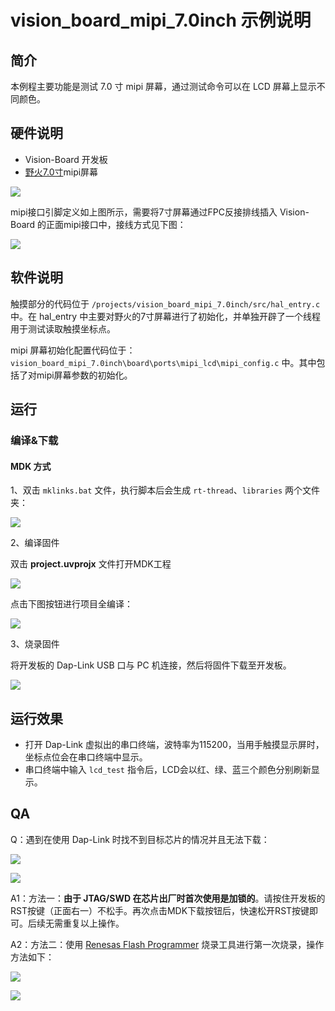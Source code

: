 # vision_board_mipi_7.0inch 示例说明

## 简介

本例程主要功能是测试 7.0 寸 mipi 屏幕，通过测试命令可以在 LCD 屏幕上显示不同颜色。

## 硬件说明

* Vision-Board 开发板
* [野火7.0寸](https://doc.embedfire.com/products/link/zh/latest/module/screen/ebf_lcd_mipi_5.5_7_10.1.html#mipi-7)mipi屏幕

![](docs/picture/shc.png)

mipi接口引脚定义如上图所示，需要将7寸屏幕通过FPC反接排线插入 Vision-Board 的正面mipi接口中，接线方式见下图：

![](docs/picture/1.jpg)

## 软件说明

触摸部分的代码位于 `/projects/vision_board_mipi_7.0inch/src/hal_entry.c` 中。在 hal_entry 中主要对野火的7寸屏幕进行了初始化，并单独开辟了一个线程用于测试读取触摸坐标点。

mipi 屏幕初始化配置代码位于： `vision_board_mipi_7.0inch\board\ports\mipi_lcd\mipi_config.c` 中。其中包括了对mipi屏幕参数的初始化。

## 运行

### 编译&下载

#### MDK 方式

1、双击 `mklinks.bat` 文件，执行脚本后会生成 `rt-thread`、`libraries` 两个文件夹：

![](docs/picture/mklinks.png)

2、编译固件

双击 **project.uvprojx** 文件打开MDK工程

![](docs/picture/uvprojx.png)

点击下图按钮进行项目全编译：

![](docs/picture/build.png)

3、烧录固件

将开发板的 Dap-Link USB 口与 PC 机连接，然后将固件下载至开发板。

![](docs/picture/download.png)

## 运行效果

* 打开 Dap-Link 虚拟出的串口终端，波特率为115200，当用手触摸显示屏时，坐标点位会在串口终端中显示。
* 串口终端中输入 `lcd_test` 指令后，LCD会以红、绿、蓝三个颜色分别刷新显示。

## QA

Q：遇到在使用 Dap-Link 时找不到目标芯片的情况并且无法下载：

![](docs/picture/download1.png)

![](docs/picture/download2.png)

A1：方法一：**由于 JTAG/SWD 在芯片出厂时首次使用是加锁的**。请按住开发板的RST按键（正面右一）不松手。再次点击MDK下载按钮后，快速松开RST按键即可。后续无需重复以上操作。

A2：方法二：使用  [Renesas Flash Programmer](https://www.renesas.com/us/en/software-tool/renesas-flash-programmer-programming-gui#documents) 烧录工具进行第一次烧录，操作方法如下：

![](docs/picture/boot1.png)

![](docs/picture/boot2.png)
